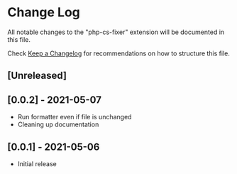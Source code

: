 # Change Log

All notable changes to the "php-cs-fixer" extension will be documented in this file.

Check [Keep a Changelog](http://keepachangelog.com/) for recommendations on how to structure this file.

## [Unreleased]

## [0.0.2] - 2021-05-07
- Run formatter even if file is unchanged
- Cleaning up documentation

## [0.0.1] - 2021-05-06
- Initial release
